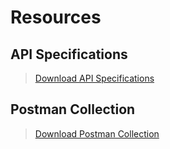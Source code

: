 # Resources

## API Specifications

<!-- theme: info -->  
> [Download API Specifications](https://github.com/Fiserv/tenants-data/raw/develop/assets/data-commerce-solutions_spec.zip)

## Postman Collection

<!-- theme: info -->  
> [Download Postman Collection](https://github.com/Fiserv/tenants-data/raw/develop/assets/data-commerce-solutions_postman.zip)